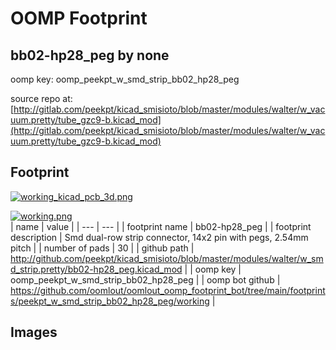 # OOMP Footprint  
## bb02-hp28_peg  by none  
  
oomp key: oomp_peekpt_w_smd_strip_bb02_hp28_peg  
  
source repo at: [http://gitlab.com/peekpt/kicad_smisioto/blob/master/modules/walter/w_vacuum.pretty/tube_gzc9-b.kicad_mod](http://gitlab.com/peekpt/kicad_smisioto/blob/master/modules/walter/w_vacuum.pretty/tube_gzc9-b.kicad_mod)  
## Footprint  
  
[![working_kicad_pcb_3d.png](working_kicad_pcb_3d_600.png)](working_kicad_pcb_3d.png)  
  
[![working.png](working_600.png)](working.png)  
| name | value | 
| --- | --- | 
| footprint name | bb02-hp28_peg | 
| footprint description | Smd dual-row strip connector, 14x2 pin with pegs, 2.54mm pitch | 
| number of pads | 30 | 
| github path | http://github.com/peekpt/kicad_smisioto/blob/master/modules/walter/w_smd_strip.pretty/bb02-hp28_peg.kicad_mod | 
| oomp key | oomp_peekpt_w_smd_strip_bb02_hp28_peg | 
| oomp bot github | https://github.com/oomlout/oomlout_oomp_footprint_bot/tree/main/footprints/peekpt_w_smd_strip_bb02_hp28_peg/working | 
## Images  
